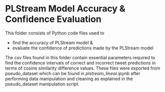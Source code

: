 # PLStream Model Accuracy & Confidence Evaluation

This folder consists of Python code files used to  
- find the accuracy of PLStream model &
- evaluate the confidence of predictions made by the PLStream model

The csv files found in this folder contain essential parameters required to find the confidence intervals of correct and incorrect tweet predictions in terms of cosine similarity difference values. These files were exported from pseudo_dataset which can be found in *plstream_linear.ipynb* after performing data manipulation and cleaning as explained in the pseudo_dataset manipulation script. 

